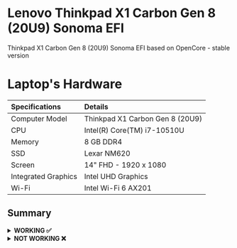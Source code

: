 # Lenovo Thinkpad X1 Carbon Gen 8 (20U9) Sonoma EFI



Thinkpad X1 Carbon Gen 8 (20U9) Sonoma EFI based on OpenCore - stable version


# Laptop's Hardware
| Specifications | Details |
|:---|:---|
| Computer Model | Thinkpad X1 Carbon Gen 8 (20U9) |
| CPU | Intel(R) Core(TM) i7-10510U |
| Memory | 8 GB DDR4 |
| SSD | Lexar NM620 |
| Screen | 14" FHD - 1920 x 1080 |
| Integrated Graphics | Intel UHD Graphics |
| Wi-Fi | Intel Wi-Fi 6 AX201 |


## Summary

<details>  

<summary><strong>WORKING ✅</strong></summary>
<br>

| Video and Audio | ✅ | 
| Power Management | ✅ | 
| WiFi | ✅ | 
| Bluetooth | ✅ | 
| Ethernet | ✅ | 
| HDMI 1.4 | ✅ |
| 1st USB-C (Display output) | ✅ |
| 2nd USB-C (Display output) | ✅ | 
| USB 2.0 / USB 3.0 | ✅ | 
| USB 3.1 (Type-C) | ✅ | 
| USB Power Properties in macOS | ✅ | 
| ThinkPad USB-C Docking Station | ✅ | 
| Brightness Adjustments | ✅ | 
| TrackPoint | ✅ | 
| TrackPad | ✅ | 
| Built-in Keyboard | ✅ | 
| Webcam | ✅ | 
| iCloud, iMessage, FaceTime | ✅ | 
| Sidecar (wired) | ✅ | 
| Boot chime | ✅ | - | Working like a charme |
| Fan Control / Multimedia Keys | ✅ | 
| FireVault 2 | ✅ | 

</details>  

<details>  
<summary><strong>NOT WORKING ❌</strong></summary>
<br>

| Fingerprint Reader | ❌ | 
| Wireless WAN | ❌ | 
| DRM | ❌ | 
| Internal Microphone | ❌ | 
| Thunderbolt 3 | ❌ | 
| Continuity Camera | ❌ | 
| AirDrop | ❌ | 
| Apple Watch Auto Unlock | ❌ | 
| Instant Hotspot | ❌ | 
| Sidecar (wireless) | ❌ | 
| Continuity Markup and Sketch | ❌ | 
| Handoff | ❌ | 
| Universal Clipboard | ❌ | 
| SMS & Phone Call via iPhone | ❌ | 
| AirPlay to Mac | ❌ | 

</details>  
